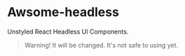 # Awsome-headless

Unstyled React Headless UI Components.

> Warning! It will be changed. It's not safe to using yet.
